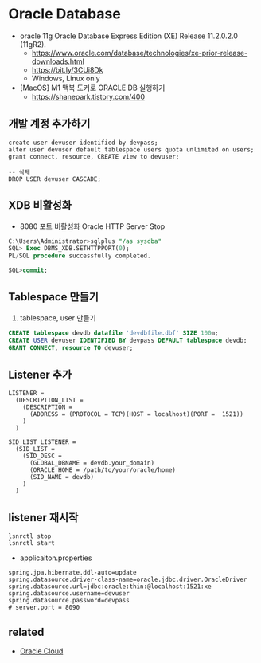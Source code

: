 # Oracle Database

* oracle 11g Oracle Database Express Edition (XE) Release 11.2.0.2.0 (11gR2).
  * https://www.oracle.com/database/technologies/xe-prior-release-downloads.html
  * https://bit.ly/3CUi8Dk
  * Windows, Linux only
* [MacOS] M1 맥북 도커로 ORACLE DB 실행하기
  * https://shanepark.tistory.com/400
## 개발 계정 추가하기
```
create user devuser identified by devpass;
alter user devuser default tablespace users quota unlimited on users;
grant connect, resource, CREATE view to devuser;

-- 삭제
DROP USER devuser CASCADE;
```

## XDB 비활성화
* 8080 포트 비활성화 Oracle HTTP Server Stop

```sql
C:\Users\Administrator>sqlplus "/as sysdba"
SQL> Exec DBMS_XDB.SETHTTPPORT(0);
PL/SQL procedure successfully completed.

SQL>commit;
```

## Tablespace 만들기
1. tablespace, user 만들기
```sql
CREATE tablespace devdb datafile 'devdbfile.dbf' SIZE 100m;
CREATE USER devuser IDENTIFIED BY devpass DEFAULT tablespace devdb;
GRANT CONNECT, resource TO devuser;
```

## Listener 추가
```
LISTENER =
  (DESCRIPTION_LIST =
    (DESCRIPTION =
      (ADDRESS = (PROTOCOL = TCP)(HOST = localhost)(PORT =  1521))
    )
  )

SID_LIST_LISTENER =
  (SID_LIST =
    (SID_DESC =
      (GLOBAL_DBNAME = devdb.your_domain)
      (ORACLE_HOME = /path/to/your/oracle/home)
      (SID_NAME = devdb)
    )
  )
```

## listener 재시작

```
lsnrctl stop
lsnrctl start
```


* applicaiton.properties
```
spring.jpa.hibernate.ddl-auto=update
spring.datasource.driver-class-name=oracle.jdbc.driver.OracleDriver
spring.datasource.url=jdbc:oracle:thin:@localhost:1521:xe
spring.datasource.username=devuser
spring.datasource.password=devpass
# server.port = 8090
```

## related
- [Oracle Cloud](/mib/oracle/ocp)
